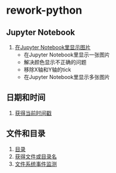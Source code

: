 # rework-python

## Jupyter Notebook
1. [在Jupyter Notebook里显示图片](jupyter_notebook/jupyter_notebook_show_image.ipynb)
    * 在Jupyter Notebook里显示一张图片
    * 解决颜色显示不正确的问题
    * 移除X轴和Y轴的tick
    * 在Jupyter Notebook里显示多张图片

## 日期和时间
1. [获得当前时间戳](date_time/get_current_timestamp.ipynb)

## 文件和目录
1. [目录](path/path.ipynb)
1. [获得文件或目录名](path/get_file_or_dir_name.ipynb)
1. [文件系统事件监测](path/watchdog_filesystem_events_monitoring.ipynb)
